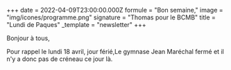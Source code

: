 +++
date = 2022-04-09T23:00:00.000Z
formule = "Bon semaine,"
image = "img/icones/programme.png"
signature = "Thomas pour le BCMB"
title = "Lundi de Paques"
_template = "newsletter"
+++

Bonjour à tous,

Pour rappel le lundi 18 avril, jour férié,Le gymnase Jean Maréchal fermé et il n'y a donc pas de créneau ce jour là.
